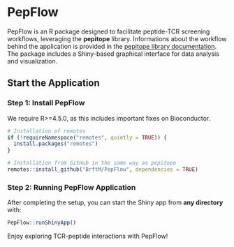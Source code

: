 
# PepFlow

PepFlow is an R package designed to facilitate peptide-TCR screening workflows, leveraging the **pepitope** library. Informations about the workflow behind the application is provided in the [pepitope library documentation](https://mschubert.github.io/pepitope/index.html). The package includes a Shiny-based graphical interface for data analysis and visualization.


## Start the Application

### **Step 1: Install PepFlow**

We require R>=4.5.0, as this includes important fixes on Bioconductor.
 
```r
# Installation of remotes
if (!requireNamespace("remotes", quietly = TRUE)) {
  install.packages("remotes")
}

# Installation from GitHub in the same way as pepitope
remotes::install_github("BrftM/PepFlow", dependencies = TRUE)

```

### Step 2: Running PepFlow Application

After completing the setup, you can start the Shiny app from **any directory** with:
```r
PepFlow::runShinyApp()
```

Enjoy exploring TCR-peptide interactions with PepFlow!
